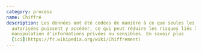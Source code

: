 ```yaml
---
category: process
name: Chiffré
description: Les données ont été codées de manière à ce que seules les parties
  autorisées puissent y accéder, ce qui peut réduire les risques liés à la
  manipulation d'informations privées ou sensibles. En savoir plus
  [ici](https://fr.wikipedia.org/wiki/Chiffrement)
---
```

